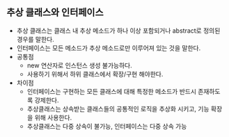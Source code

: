 ## 추상 클래스와 인터페이스

- 추상 클래스는 클래스 내 추상 메소드가 하나 이상 포함되거나 abstract로 정의된 경우를 말한다.
- 인터페이스는 모든 메소드가 추상 메소드로만 이루어져 있는 것을 말한다.
- 공통점
	- new 연산자로 인스턴스 생성 불가능하다.
	- 사용하기 위해서 하위 클래스에서 확장/구현 해야한다.
- 차이점
	- 인터페이스는 구현하는 모든 클래스에 대해 특정한 메소드가 반드시 존재하도록 강제한다.
	- 추상클래스는 상속받는 클래스들의 공통적인 로직을 추상화 시키고, 기능 확장을 위해 사용한다.
	- 추상클래스는 다중 상속이 불가능, 인터페이스는 다중 상속 가능
